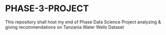 # PHASE-3-PROJECT
This repository shall host my end of Phase Data Science Project analyzing &amp; giving recommendations on Tanzania Water Wells Dataset
